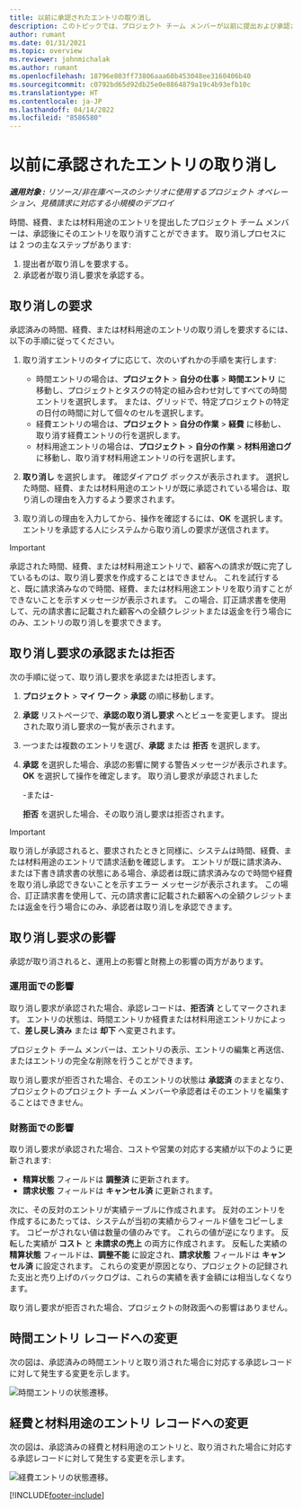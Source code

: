 ```yaml
---
title: 以前に承認されたエントリの取り消し
description: このトピックでは、プロジェクト チーム メンバーが以前に提出および承認された時間、経費、材料用途のレコードの取り消しを要求する方法、およびプロジェクト マネージャーが取り消し要求を承認または拒否する方法について説明します。
author: rumant
ms.date: 01/31/2021
ms.topic: overview
ms.reviewer: johnmichalak
ms.author: rumant
ms.openlocfilehash: 18796e803ff73806aaa60b453048ee3160406b40
ms.sourcegitcommit: c0792bd65d92db25e0e8864879a19c4b93efb10c
ms.translationtype: HT
ms.contentlocale: ja-JP
ms.lasthandoff: 04/14/2022
ms.locfileid: "8586580"
---
```

# <a name="recall-previously-approved-entries"></a>以前に承認されたエントリの取り消し

_**適用対象 :** リソース/非在庫ベースのシナリオに使用するプロジェクト オペレーション、見積請求に対応する小規模のデプロイ_

時間、経費、または材料用途のエントリを提出したプロジェクト チーム メンバーは、承認後にそのエントリを取り消すことができます。 取り消しプロセスには 2 つの主なステップがあります:

1. 提出者が取り消しを要求する。
2. 承認者が取り消し要求を承認する。

## <a name="request-a-recall"></a>取り消しの要求

承認済みの時間、経費、または材料用途のエントリの取り消しを要求するには、以下の手順に従ってください。

1. 取り消すエントリのタイプに応じて、次のいずれかの手順を実行します:

    - 時間エントリの場合は、**プロジェクト** \> **自分の仕事** \> **時間エントリ** に移動し、プロジェクトとタスクの特定の組み合わせ対してすべての時間エントリを選択します。 または、グリッドで、特定プロジェクトの特定の日付の時間に対して個々のセルを選択します。
    - 経費エントリの場合は、**プロジェクト** \> **自分の作業** \> **経費** に移動し、取り消す経費エントリの行を選択します。
    - 材料用途エントリの場合は、**プロジェクト** \> **自分の作業** \> **材料用途ログ** に移動し、取り消す材料用途エントリの行を選択します。

2. **取り消し** を選択します。 確認ダイアログ ボックスが表示されます。 選択した時間、経費、または材料用途のエントリが既に承認されている場合は、取り消しの理由を入力するよう要求されます。
3. 取り消しの理由を入力してから、操作を確認するには、**OK** を選択します。 エントリを承認する人にシステムから取り消しの要求が送信されます。

> [!IMPORTANT]
> 承認された時間、経費、または材料用途エントリで、顧客への請求が既に完了しているものは、取り消し要求を作成することはできません。 これを試行すると、既に請求済みなので時間、経費、または材料用途エントリを取り消すことができないことを示すメッセージが表示されます。 この場合、訂正請求書を使用して、元の請求書に記載された顧客への全額クレジットまたは返金を行う場合にのみ、エントリの取り消しを要求できます。

## <a name="approve-or-reject-a-recall-request"></a>取り消し要求の承認または拒否

次の手順に従って、取り消し要求を承認または拒否します。

1. **プロジェクト** \> **マイ ワーク** \> **承認** の順に移動します。
2. **承認** リストページで、**承認の取り消し要求** へとビューを変更します。 提出された取り消し要求の一覧が表示されます。
3. 一つまたは複数のエントリを選び、**承認** または **拒否** を選択します。
4. **承認** を選択した場合、承認の影響に関する警告メッセージが表示されます。 **OK** を選択して操作を確定します。 取り消し要求が承認されました

    -または-

    **拒否** を選択した場合、その取り消し要求は拒否されます。

> [!IMPORTANT]
> 取り消しが承認されると、要求されたときと同様に、システムは時間、経費、または材料用途のエントリで請求活動を確認します。 エントリが既に請求済み、または下書き請求書の状態にある場合、承認者は既に請求済みなので時間や経費を取り消し承認できないことを示すエラー メッセージが表示されます。 この場合、訂正請求書を使用して、元の請求書に記載された顧客への全額クレジットまたは返金を行う場合にのみ、承認者は取り消しを承認できます。

## <a name="impact-of-a-recall-request"></a>取り消し要求の影響

承認が取り消されると、運用上の影響と財務上の影響の両方があります。

### <a name="operational-impact"></a>運用面での影響

取り消し要求が承認された場合、承認レコードは、**拒否済** としてマークされます。 エントリの状態は、時間エントリか経費または材料用途エントリかによって、**差し戻し済み** または **却下** へ変更されます。

プロジェクト チーム メンバーは、エントリの表示、エントリの編集と再送信、またはエントリの完全な削除を行うことができます。

取り消し要求が拒否された場合、そのエントリの状態は **承認済** のままとなり、プロジェクトのプロジェクト チーム メンバーや承認者はそのエントリを編集することはできません。

### <a name="financial-impact"></a>財務面での影響

取り消し要求が承認された場合、コストや営業の対応する実績が以下のように更新されます:

- **精算状態** フィールドは **調整済** に更新されます。
- **請求状態** フィールドは **キャンセル済** に更新されます。

次に、その反対のエントリが実績テーブルに作成されます。 反対のエントリを作成するにあたっては、システムが当初の実績からフィールド値をコピーします。 コピーがされない値は数量の値のみです。 これらの値が逆になります。 反転した実績が **コスト** と **未請求の売上** の両方に作成されます。 反転した実績の **精算状態** フィールドは、**調整不能** に設定され、**請求状態** フィールドは **キャンセル済** に設定されます。 これらの変更が原因となり、プロジェクトの記録された支出と売り上げのバックログは、これらの実績を表す金額には相当しなくなります。

取り消し要求が拒否された場合、プロジェクトの財政面への影響はありません。

## <a name="changes-to-time-entry-records"></a>時間エントリ レコードへの変更

次の図は、承認済みの時間エントリと取り消された場合に対応する承認レコードに対して発生する変更を示します。

![時間エントリの状態遷移。](media/TimeEntryStateTransitions.png)

## <a name="changes-to-expense-and-material-usage-entry-records"></a>経費と材料用途のエントリ レコードへの変更

次の図は、承認済みの経費と材料用途のエントリと、取り消された場合に対応する承認レコードに対して発生する変更を示します。

![経費エントリの状態遷移。](media/ExpenseEntryStateTransitions.png)

[!INCLUDE[footer-include](../includes/footer-banner.md)]
